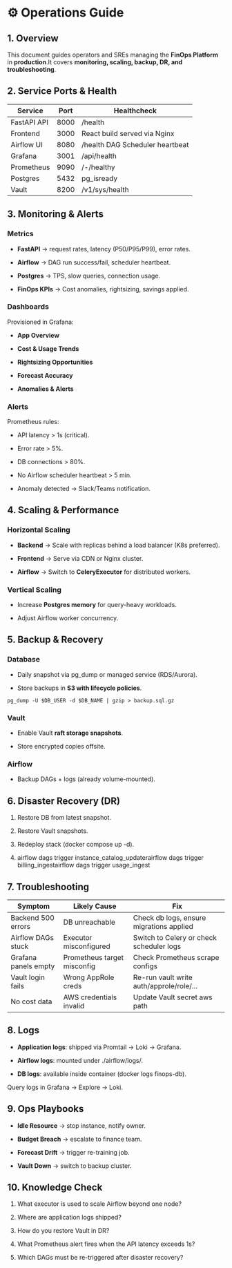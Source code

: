 ⚙️ Operations Guide
===================

1\. Overview
------------

This document guides operators and SREs managing the **FinOps Platform** in **production**.It covers **monitoring, scaling, backup, DR, and troubleshooting**.

2\. Service Ports & Health
--------------------------

| Service     | Port | Healthcheck                     |
|-------------|------|---------------------------------|
| FastAPI API | 8000 | /health                         |
| Frontend    | 3000 | React build served via Nginx    |
| Airflow UI  | 8080 | /health DAG Scheduler heartbeat |
| Grafana     | 3001 | /api/health                     |
| Prometheus  | 9090 | /-/healthy                      |
| Postgres    | 5432 | pg_isready                      |
| Vault       | 8200 | /v1/sys/health                  |

3\. Monitoring & Alerts
-----------------------

### Metrics

*   **FastAPI** → request rates, latency (P50/P95/P99), error rates.
    
*   **Airflow** → DAG run success/fail, scheduler heartbeat.
    
*   **Postgres** → TPS, slow queries, connection usage.
    
*   **FinOps KPIs** → Cost anomalies, rightsizing, savings applied.
    

### Dashboards

Provisioned in Grafana:

*   **App Overview**
    
*   **Cost & Usage Trends**
    
*   **Rightsizing Opportunities**
    
*   **Forecast Accuracy**
    
*   **Anomalies & Alerts**
    

### Alerts

Prometheus rules:

*   API latency > 1s (critical).
    
*   Error rate > 5%.
    
*   DB connections > 80%.
    
*   No Airflow scheduler heartbeat > 5 min.
    
*   Anomaly detected → Slack/Teams notification.
    

4\. Scaling & Performance
-------------------------

### Horizontal Scaling

*   **Backend** → Scale with replicas behind a load balancer (K8s preferred).
    
*   **Frontend** → Serve via CDN or Nginx cluster.
    
*   **Airflow** → Switch to **CeleryExecutor** for distributed workers.
    

### Vertical Scaling

*   Increase **Postgres memory** for query-heavy workloads.
    
*   Adjust Airflow worker concurrency.
    

5\. Backup & Recovery
---------------------

### Database

*   Daily snapshot via pg\_dump or managed service (RDS/Aurora).
    
*   Store backups in **S3 with lifecycle policies**.
    

```
pg_dump -U $DB_USER -d $DB_NAME | gzip > backup.sql.gz

```

### Vault

*   Enable Vault **raft storage snapshots**.
    
*   Store encrypted copies offsite.
    

### Airflow

*   Backup DAGs + logs (already volume-mounted).
    

6\. Disaster Recovery (DR)
--------------------------

1.  Restore DB from latest snapshot.
    
2.  Restore Vault snapshots.
    
3.  Redeploy stack (docker compose up -d).
    
4.  airflow dags trigger instance\_catalog\_updaterairflow dags trigger billing\_ingestairflow dags trigger usage\_ingest
    

7\. Troubleshooting
-------------------

| Symptom              | Likely Cause                | Fix                                      |
|----------------------|-----------------------------|------------------------------------------|
| Backend 500 errors   | DB unreachable              | Check db logs, ensure migrations applied |
| Airflow DAGs stuck   | Executor misconfigured      | Switch to Celery or check scheduler logs |
| Grafana panels empty | Prometheus target misconfig | Check Prometheus scrape configs          |
| Vault login fails    | Wrong AppRole creds         | Re-run vault write auth/approle/role/... |
| No cost data         | AWS credentials invalid     | Update Vault secret aws path             |

8\. Logs
--------

*   **Application logs**: shipped via Promtail → Loki → Grafana.
    
*   **Airflow logs**: mounted under ./airflow/logs/.
    
*   **DB logs**: available inside container (docker logs finops-db).
    

Query logs in Grafana → Explore → Loki.

9\. Ops Playbooks
-----------------

*   **Idle Resource** → stop instance, notify owner.
    
*   **Budget Breach** → escalate to finance team.
    
*   **Forecast Drift** → trigger re-training job.
    
*   **Vault Down** → switch to backup cluster.
    

10\. Knowledge Check
--------------------

1.  What executor is used to scale Airflow beyond one node?
    
2.  Where are application logs shipped?
    
3.  How do you restore Vault in DR?
    
4.  What Prometheus alert fires when the API latency exceeds 1s?
    
5.  Which DAGs must be re-triggered after disaster recovery?